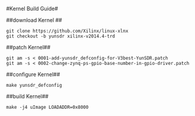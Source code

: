 #Kernel Build Guide#

##download Kernel ##

    git clone https://github.com/Xilinx/linux-xlnx
    git checkout -b yunsdr xilinx-v2014.4-trd

##patch Kernel##

    git am -s < 0001-add-yunsdr_defconfig-for-V3best-YunSDR.patch
    git am -s < 0002-change-zynq-ps-gpio-base-number-in-gpio-driver.patch
	
##configure Kernel##

	make yunsdr_defconfig

##build Kernel##

    make -j4 uImage LOADADDR=0x8000